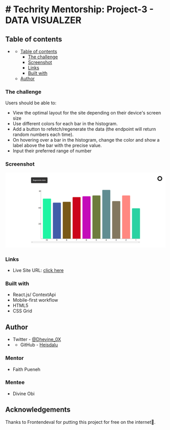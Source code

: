 # # Techrity Mentorship: Project-3 - DATA VISUALZER
## Table of contents

- [](#)
  - [Table of contents](#table-of-contents)
    - [The challenge](#the-challenge)
    - [Screenshot](#screenshot)
    - [Links](#links)
    - [Built with](#built-with)
  - [Author](#author)

### The challenge

Users should be able to:

- View the optimal layout for the site depending on their device's screen size
- Use different colors for each bar in the histogram.
- Add a button to refetch/regenerate the data (the endpoint will return random numbers each time).
- On hovering over a bar in the histogram, change the color and show a label above the bar with the precise value.
- Input their preferred range of number


### Screenshot
  ![histogram]('./../public/Data%20Visualizer.png)
### Links

- Live Site URL: [click here](https://daalu-data-visualizer.netlify.app/)

### Built with

- React.js/ ContextApi
- Mobile-first workflow
- HTML5 
- CSS Grid

## Author

- Twitter - [@Dhevine_0X](https://www.twitter.com/Dhevine_0X)
- - GitHub - [Heisdalu](https://github.com/Heisdalu)


### Mentor

- Faith Pueneh

### Mentee

- Divine Obi

## Acknowledgements
  Thanks to Frontendeval for putting this project for free on the internet🙏. 
